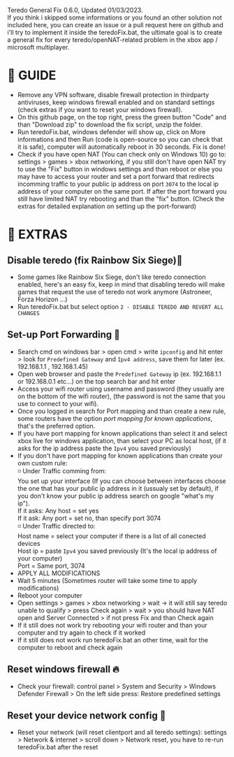 Teredo General Fix 0.6.0, Updated 01/03/2023.<br>
If you think i skipped some informations or you found an other solution not included here, you can create an issue or a pull request here on github and i'll try to implement it inside the teredoFix.bat, the ultimate goal is to create a general fix for every teredo/openNAT-related problem in the xbox app / microsoft multiplayer.
# :open_book: GUIDE
- Remove any VPN software, disable firewall protection in thirdparty antiviruses, keep windows firewall enabled and on standard settings (check extras if you want to reset your windows firewall).
- On this github page, on the top right, press the green button "Code" and than "Download zip" to download the fix script, unzip the folder.
- Run teredoFix.bat, windows defender will show up, click on More informations and then Run (code is open-source so you can check that it is safe), computer will automatically reboot in 30 seconds. Fix is done!
- Check if you have open NAT (You can check only on Windows 10) go to: settings > games > xbox networking, if you still don't have open NAT try to use the "Fix" button in windows settings and than reboot or else you may have to access your router and set a port forward that redirects incomming traffic to your public ip address on port ```3074``` to the local ip address of your computer on the same port. If after the port forward you still have limited NAT try rebooting and than the "fix" button. (Check the extras for detailed explanation on setting up the port-forward)
# :pushpin: EXTRAS
## Disable teredo (fix Rainbow Six Siege):no_entry_sign:
- Some games like Rainbow Six Siege, don't like teredo connection enabled, here's an easy fix, keep in mind that disabling teredo will make games that request the use of teredo not work anymore (Astroneer, Forza Horizon ...)
- Run teredoFix.bat but select option ```2 - DISABLE TEREDO AND REVERT ALL CHANGES```
## Set-up Port Forwarding :twisted_rightwards_arrows:
- Search cmd on windows bar > open cmd > write ```ipconfig``` and hit enter > look for ```Predefined Gateway``` and ```Ipv4 address```, save them for later (ex. 192.168.1.1 , 192.168.1.45)
- Open web browser and paste the ```Predefined Gateway``` ip (ex. 192.168.1.1 or 192.168.0.1 etc...) on the top search bar and hit enter
- Access your wifi router using username and password (they usually are on the bottom of the wifi router), (the password is not the same that you use to connect to your wifi). 
- Once you logged in search for Port mapping and than create a new rule, some routers have the option *port mapping for known applications*, that's the preferred option.
- If you have port mapping for known applications than select it and select xbox live for windows application, than select your PC as local host, (if it asks for the ip address paste the ```Ipv4``` you saved previously)
- If you don't have port mapping for known applications than create your own custom rule:<br>
:white_medium_small_square: Under Traffic comming from:<br>
You set up your interface (If you can choose between interfaces choose the one that has your public ip address in it (ussualy set by default), if you don't know your public ip address search on google "what's my ip").<br>
If it asks: Any host = set yes<br>
If it ask: Any port = set no, than specify port 3074<br>
:white_medium_small_square: Under Traffic directed to:<br>
Host name = select your computer if there is a list of all conected devices<br>
Host ip = paste ```Ipv4``` you saved previously (It's the local ip address of your computer)<br>
Port = Same port, 3074<br>
- APPLY ALL MODIFICATIONS
- Wait 5 minutes (Sometimes router will take some time to apply modifications)
- Reboot your computer
- Open settings > games > xbox networking > wait -> it will still say teredo unable to qualify > 
press Check again > wait > you should have NAT open and Server Connected > if not press Fix and than Check again
- If it still does not work try rebooting your wifi router and than your computer and try again to check if it worked
- If it still does not work run teredoFix.bat an other time, wait for the computer to reboot and check again
## Reset windows firewall :fire:
- Check your firewall: control panel > System and Security > Windows Defender Firewall > On the left side press: Restore predefined settings
## Reset your device network config :signal_strength:
- Reset your network (will reset clientport and all teredo settings): settings > Network & internet > scroll down > Network reset, you have to re-run teredoFix.bat after the reset
